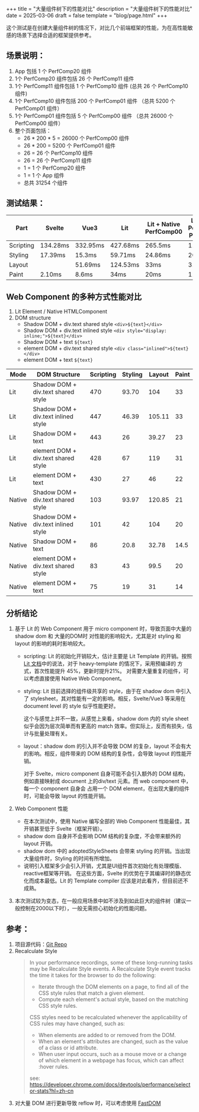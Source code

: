 +++
title = "大量组件树下的性能对比"
description = "大量组件树下的性能对比"
date = 2025-03-06
draft = false
template = "blog/page.html"
+++

这个测试是在创建大量组件树的情况下，对比几个前端框架的性能，为在高性能敏感的场景下选择合适的框架提供参考。

## 场景说明：
1. App 包括 1 个 PerfComp20 组件
2. 1个 PerfComp20 组件包括 26 个 PerfComp11 组件
3. 1个 PerfComp11 组件包括 1 个 PerfComp10 组件 (总共 26 个 PerfComp10 组件)
4. 1个 PerfComp10 组件包括 200 个 PerfComp01 组件 （总共 5200 个 PerfComp01 组件）
5. 1个 PerfComp01 组件包括 5 个 PerfComp00 组件 （总共 26000 个 PerfComp00 组件）
6. 整个页面包括：
   - 26 * 200 * 5 = 26000 个 PerfComp00 组件
   - 26 * 200 = 5200 个 PerfComp01 组件
   - 26 = 26 个 PerfComp10 组件
   - 26 = 26 个 PerfComp11 组件
   - 1 = 1 个 PerfComp20 组件
   - 1 = 1 个 App 组件
   - 总共 31254 个组件
   
## 测试结果：

| Part      | Svelte   | Vue3     | Lit      | Lit + Native PerfComp00 | Lit + Native PerfComp00, PerfComp01 | All Native WC |
|-----------|----------|----------|----------|-------------------------|-------------------------------------|---------------|
| Scripting | 134.28ms | 332.95ms | 427.68ms | 265.5ms                 | 112.29ms                            | 85ms          |
| Styling   | 17.39ms  | 15.3ms   | 59.71ms  | 24.86ms                 | 20ms                                | 21ms          |
| Layout    |          | 51.69ms  | 124.53ms | 33ms                    | 31ms                                | 32ms          |
| Paint     | 2.10ms   | 8.6ms    | 34ms     | 20ms                    | 11ms                                | 14ms          | 

## Web Component 的多种方式性能对比
1. Lit Element / Native HTMLComponent
2. DOM structure
   - Shadow DOM + div.text shared style `<div>${text}</div>`
   - Shadow DOM + div.text inlined style `<div style="display: inline;">${text}</div>`
   - Shadow DOM + text `${text}`
   - element DOM + div.text shared style `<div class="inlined">${text}</div>`
   - element DOM + text `${text}`

| Mode   | DOM Structure                       | Scripting | Styling | Layout | Paint |
|--------|-------------------------------------|-----------|---------|--------|-------|
| Lit    | Shadow DOM + div.text shared style  | 470       | 93.70   | 104    | 33    |
| Lit    | Shadow DOM + div.text inlined style | 447       | 46.39   | 105.11 | 33    |
| Lit    | Shadow DOM + text                   | 443       | 26      | 39.27  | 23    |
| Lit    | element DOM + div.text shared style | 428       | 67      | 119    | 31    |
| Lit    | element DOM + text                  | 430       | 27      | 46     | 22    |
| Native | Shadow DOM + div.text shared style  | 103       | 93.97   | 120.85 | 21    |
| Native | Shadow DOM + div.text inlined style | 101       | 42      | 104    | 20    |
| Native | Shadow DOM + text                   | 86        | 20.8    | 32.78  | 14.5  |
| Native | element DOM + div.text shared style | 83        | 43      | 99.5   | 20    |
| Native | element DOM + text                  | 75        | 19      | 31     | 14    |

## 分析结论
1. 基于 Lit 的 Web Component 用于 micro component 时，导致页面中大量的 shadow dom 和 大量的DOM时
   对性能的影响较大，尤其是对 styling 和 layout 的影响的耗时影响较大。
   - scripting: Lit 的初始化开销较大，估计主要是 Lit Template 的开销。按照 [Lit 文档](https://lit.dev/blog/2023-10-10-lit-3.0/#compiler)中的说法，对于 heavy-template 的情况下，采用预编译的
     方式，首次性能提升 45%，更新时提升21%。 对需要大量重复的组件，可以考虑直接使用 Native Web Component。
   - styling: Lit 目前选择的组件级共享的 style，由于在 shadow dom 中引入了 stylesheet，其对性能有一定的影响。相反，Svelte/Vue3 等采用在 document level 的 style 似乎性能更好。
   
     这个与感觉上并不一致，从感觉上来看，shadow dom 内的 style sheet 似乎会因为层次简单而有更高的 match 效率。但实际上，反而有损失，估计与批量处理有关。
   - layout：shadow dom 的引入并不会导致 DOM 的复杂，layout 不会有大的影响。相反，组件带来的 DOM 结构的复杂性，会导致 layout 的性能开销。
   
     对于 Svelte，micro component 自身可能不会引入额外的 DOM 结构，例如直接映射成 document 上的div/text 元素。而 web component 中，每一个 component 自身会
     占用一个 DOM element，在出现大量的组件时，可能会导致 layout 的性能开销。
   
2. Web Component 性能
   - 在本次测试中，使用 Native 编写全部的 Web Component 性能最佳，其开销甚至低于 Svelte（框架开销）。
   - shadow dom 自身并不会影响 DOM 结构的复杂度，不会带来额外的 layout 开销。
   - shadow dom 中的 adoptedStyleSheets 会带来 styling 的开销。当出现大量组件时，Styling 的时间有所增加。
   - 说明引入框架多少会引入开销，尤其是UI组件首次初始化有处理模版、reactive框架等开销。
     在这些方面，Svelte 的优势在于其编译时的静态优化而成本最低。Lit 的 Template compiler 应该是对此看齐，但目前还不成熟。
   
3. 本次测试较为变态，在一般应用场景中如不涉及到如此巨大的组件树（建议一般控制在2000以下时），一般无需担心初始化的性能问题。

## 参考：
1. 项目源代码：[Git Repo](https://github.com/wangzaixiang/lot-of-elements-compare)
2. Recalculate Style
   > In your performance recordings, some of these long-running tasks may be Recalculate Style events. 
   > A Recalculate Style event tracks the time it takes for the browser to do the following:
   > - Iterate through the DOM elements on a page, to find all of the CSS style rules that match a given element.
   > - Compute each element's actual style, based on the matching CSS style rules.
   > 
   > CSS styles need to be recalculated whenever the applicability of CSS rules may have changed, such as:
   > - When elements are added to or removed from the DOM.
   > - When an element's attributes are changed, such as the value of a class or id attribute.
   > - When user input occurs, such as a mouse move or a change of which element in a webpage has focus, which can affect :hover rules. 
   > 
   > see: https://developer.chrome.com/docs/devtools/performance/selector-stats?hl=zh-cn
3. 对大量 DOM 进行更新导致 reflow 时，可以考虑使用 [FastDOM](https://github.com/wilsonpage/fastdom?tab=readme-ov-file)

